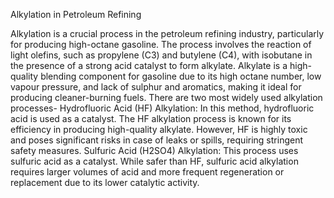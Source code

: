 Alkylation in Petroleum Refining

Alkylation is a crucial process in the petroleum refining industry, particularly for producing high-octane gasoline. The process involves the reaction of light olefins, such as propylene (C3) and butylene (C4), with isobutane in the presence of a strong acid catalyst to form alkylate. Alkylate is a high-quality blending component for gasoline due to its high octane number, low vapour pressure, and lack of sulphur and aromatics, making it ideal for producing cleaner-burning fuels. There are two most widely used alkylation processes-
Hydrofluoric Acid (HF) Alkylation:  In this method, hydrofluoric acid is used as a catalyst. The HF alkylation process is known for its efficiency in producing high-quality alkylate. However, HF is highly toxic and poses significant risks in case of leaks or spills, requiring stringent safety measures.
Sulfuric Acid (H2SO4) Alkylation: This process uses sulfuric acid as a catalyst. While safer than HF, sulfuric acid alkylation requires larger volumes of acid and more frequent regeneration or replacement due to its lower catalytic activity.
